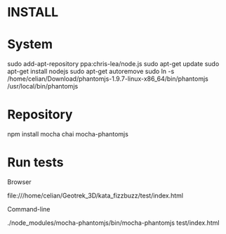 INSTALL
======

# System

sudo add-apt-repository ppa:chris-lea/node.js
sudo apt-get update
sudo apt-get install nodejs
sudo apt-get autoremove
sudo ln -s /home/celian/Download/phantomjs-1.9.7-linux-x86_64/bin/phantomjs /usr/local/bin/phantomjs

# Repository

npm install mocha chai mocha-phantomjs


# Run tests

Browser

file:///home/celian/Geotrek_3D/kata_fizzbuzz/test/index.html

Command-line

./node_modules/mocha-phantomjs/bin/mocha-phantomjs test/index.html 




